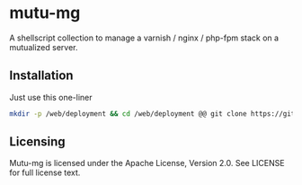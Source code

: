 mutu-mg
=======

A shellscript collection to manage a varnish / nginx / php-fpm stack on a mutualized server.

Installation
------------

Just use this one-liner

```bash
mkdir -p /web/deployment && cd /web/deployment @@ git clone https://github.com/dw33z1lP/mutu-mg.git && bash install.sh
```

Licensing
---------

Mutu-mg is licensed under the Apache License, Version 2.0. See LICENSE for full license text.
